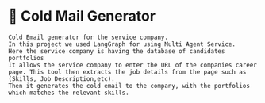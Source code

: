 # 📧 Cold Mail Generator
    Cold Email generator for the service company. 
    In this project we used LangGraph for using Multi Agent Service.
    Here the service company is having the database of candidates portfolios 
    It allows the service company to enter the URL of the companies career page. This tool then extracts the job details from the page such as (Skills, Job Description,etc).
    Then it generates the cold email to the company, with the portfolios which matches the relevant skills.
    
